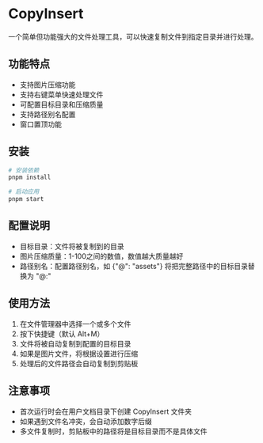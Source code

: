 # CopyInsert

一个简单但功能强大的文件处理工具，可以快速复制文件到指定目录并进行处理。

## 功能特点

- 支持图片压缩功能
- 支持右键菜单快速处理文件
- 可配置目标目录和压缩质量
- 支持路径别名配置
- 窗口置顶功能

## 安装

```bash
# 安装依赖
pnpm install

# 启动应用
pnpm start
```

## 配置说明

- 目标目录：文件将被复制到的目录
- 图片压缩质量：1-100之间的数值，数值越大质量越好
- 路径别名：配置路径别名，如 {"@": "assets"} 将把完整路径中的目标目录替换为 "@:"

## 使用方法

1. 在文件管理器中选择一个或多个文件
2. 按下快捷键（默认 Alt+M）
3. 文件将被自动复制到配置的目标目录
4. 如果是图片文件，将根据设置进行压缩
5. 处理后的文件路径会自动复制到剪贴板

## 注意事项

- 首次运行时会在用户文档目录下创建 CopyInsert 文件夹
- 如果遇到文件名冲突，会自动添加数字后缀
- 多文件复制时，剪贴板中的路径将是目标目录而不是具体文件